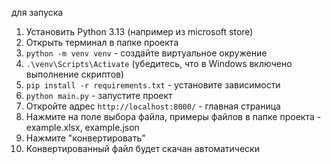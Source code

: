 для запуска
1. Установить Python 3.13 (например из microsoft store)
2. Открыть терминал в папке проекта
3. `python -m venv venv` - создайте виртуальное окружение
4. `.\venv\Scripts\Activate` (убедитесь, что в Windows включено выполнение скриптов)
5. `pip install -r requirements.txt` - установите зависимости
6. `python main.py` - запустите проект
7. Откройте адрес `http://localhost:8000/` - главная страница
8. Нажмите на поле выбора файла, примеры файлов в папке проекта - example.xlsx, example.json
9. Нажмите "конвертировать"
10. Конвертированный файл будет скачан автоматически